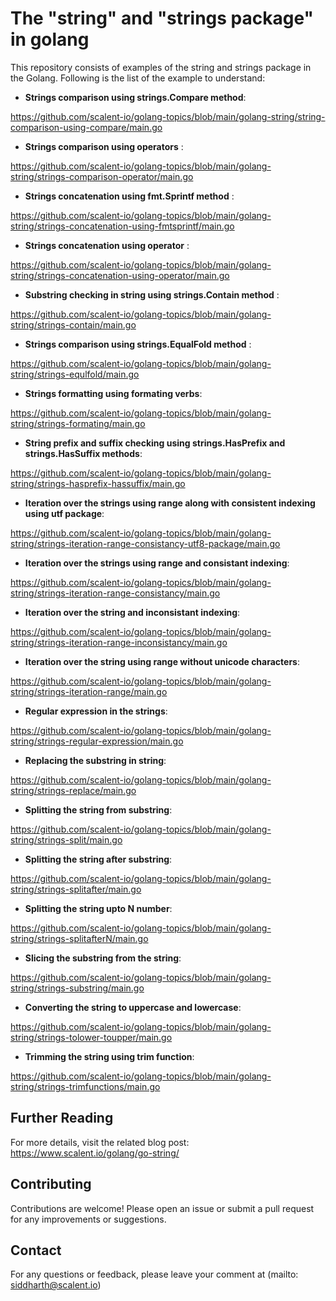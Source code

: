 # The "string" and "strings package" in golang 

This repository consists of examples of the string and strings package in the Golang. Following is the list of the example to understand:

- **Strings comparison using strings.Compare method**:

https://github.com/scalent-io/golang-topics/blob/main/golang-string/string-comparison-using-compare/main.go
  
- **Strings comparison using operators** :

https://github.com/scalent-io/golang-topics/blob/main/golang-string/strings-comparison-operator/main.go
  
- **Strings concatenation using fmt.Sprintf method** :

https://github.com/scalent-io/golang-topics/blob/main/golang-string/strings-concatenation-using-fmtsprintf/main.go

- **Strings concatenation using operator** :

https://github.com/scalent-io/golang-topics/blob/main/golang-string/strings-concatenation-using-operator/main.go
  
- **Substring checking in string using strings.Contain method** :
  
https://github.com/scalent-io/golang-topics/blob/main/golang-string/strings-contain/main.go

- **Strings comparison using strings.EqualFold method** :
  
https://github.com/scalent-io/golang-topics/blob/main/golang-string/strings-equlfold/main.go

- **Strings formatting using formating verbs**:
  
https://github.com/scalent-io/golang-topics/blob/main/golang-string/strings-formating/main.go
  
- **String prefix and suffix checking using strings.HasPrefix and strings.HasSuffix methods**:
  
https://github.com/scalent-io/golang-topics/blob/main/golang-string/strings-hasprefix-hassuffix/main.go

- **Iteration over the strings using range along with consistent indexing using utf package**:

https://github.com/scalent-io/golang-topics/blob/main/golang-string/strings-iteration-range-consistancy-utf8-package/main.go
  
- **Iteration over the strings using range and consistant indexing**:

https://github.com/scalent-io/golang-topics/blob/main/golang-string/strings-iteration-range-consistancy/main.go
  
- **Iteration over the string and inconsistant indexing**:

https://github.com/scalent-io/golang-topics/blob/main/golang-string/strings-iteration-range-inconsistancy/main.go
  
- **Iteration over the string using range without unicode characters**:

https://github.com/scalent-io/golang-topics/blob/main/golang-string/strings-iteration-range/main.go

- **Regular expression in the strings**:
  
https://github.com/scalent-io/golang-topics/blob/main/golang-string/strings-regular-expression/main.go
  
- **Replacing the substring in string**:

https://github.com/scalent-io/golang-topics/blob/main/golang-string/strings-replace/main.go

- **Splitting the string from substring**:
  
https://github.com/scalent-io/golang-topics/blob/main/golang-string/strings-split/main.go
  
- **Splitting the string after substring**:

https://github.com/scalent-io/golang-topics/blob/main/golang-string/strings-splitafter/main.go
  
- **Splitting the string upto N number**:

https://github.com/scalent-io/golang-topics/blob/main/golang-string/strings-splitafterN/main.go
  
- **Slicing the substring from the string**:

https://github.com/scalent-io/golang-topics/blob/main/golang-string/strings-substring/main.go
  
- **Converting the string to uppercase and lowercase**:

https://github.com/scalent-io/golang-topics/blob/main/golang-string/strings-tolower-toupper/main.go

- **Trimming the string using trim function**:

https://github.com/scalent-io/golang-topics/blob/main/golang-string/strings-trimfunctions/main.go

## Further Reading

For more details, visit the related blog post: https://www.scalent.io/golang/go-string/

## Contributing
Contributions are welcome! Please open an issue or submit a pull request for any improvements or suggestions.

## Contact
For any questions or feedback, please leave your comment at (mailto: siddharth@scalent.io)

